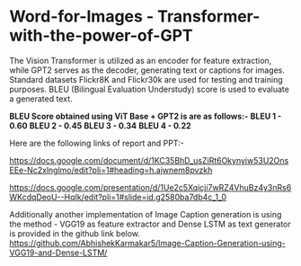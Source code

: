 # Word-for-Images - Transformer-with-the-power-of-GPT
The Vision Transformer is utilized as an encoder for feature extraction, while GPT2 serves as the decoder, generating text or captions for images. 
Standard datasets Flickr8K and Flickr30k are used for testing and training purposes. BLEU (Bilingual Evaluation Understudy) score is used to evaluate a generated text.

**BLEU Score obtained using ViT Base + GPT2 is are as follows:-**
**BLEU 1 - 0.60**
**BLEU 2 - 0.45**
**BLEU 3 - 0.34**
**BLEU 4 - 0.22**

Here are the following links of report and PPT:-

https://docs.google.com/document/d/1KC35BhD_usZiRt6Okynyiw53U2OnsEEe-Nc2xlnglmo/edit?pli=1#heading=h.ajwnem8pvzkh

https://docs.google.com/presentation/d/1Ue2c5Xqicji7wRZ4VhuBz4y3nRs6WKcdqDeoU--HqIk/edit?pli=1#slide=id.g2580ba7db4c_1_0


Additionally another implementation of Image Caption generation is using the method - VGG19 as feature extractor and Dense LSTM as text generator is provided in the github link below.
https://github.com/AbhishekKarmakar5/Image-Caption-Generation-using-VGG19-and-Dense-LSTM/
